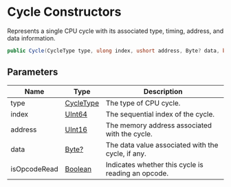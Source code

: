 # Cycle Constructors

Represents a single CPU cycle with its associated type, timing, address, and data information.

```c#
public Cycle(CycleType type, ulong index, ushort address, Byte? data, bool isOpcodeRead = false);
```

## Parameters

| Name | Type | Description |
| ---- | ---- | ----------- |
| type | [CycleType](MrKWatkins.EmulatorTestSuites.Z80.CycleType.md) | The type of CPU cycle. |
| index | [UInt64](https://learn.microsoft.com/en-gb/dotnet/api/System.UInt64) | The sequential index of the cycle. |
| address | [UInt16](https://learn.microsoft.com/en-gb/dotnet/api/System.UInt16) | The memory address associated with the cycle. |
| data | [Byte?](https://learn.microsoft.com/en-gb/dotnet/api/System.Nullable-1) | The data value associated with the cycle, if any. |
| isOpcodeRead | [Boolean](https://learn.microsoft.com/en-gb/dotnet/api/System.Boolean) | Indicates whether this cycle is reading an opcode. |

